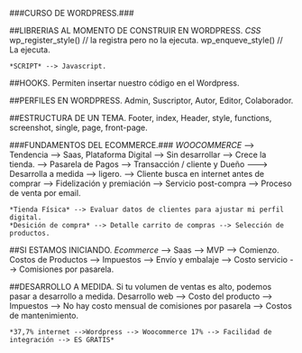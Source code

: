 ###CURSO DE WORDPRESS.###

##LIBRERIAS AL MOMENTO DE CONSTRUIR EN WORDPRESS.
    *CSS* wp_register_style() // la registra pero no la ejecuta.
          wp_enqueve_style() // La ejecuta.

    *SCRIPT* --> Javascript.

##HOOKS.
    Permiten insertar nuestro código en el Wordpress.

##PERFILES EN WORDPRESS.
    Admin, Suscriptor, Autor, Editor, Colaborador.

##ESTRUCTURA DE UN TEMA.
    Footer, index, Header, style, functions, screenshot, single, page, front-page.


###FUNDAMENTOS DEL ECOMMERCE.###
    *WOOCOMMERCE* --> Tendencia --> Saas, Plataforma Digital --> Sin desarrollar --> Crece la tienda.
                  --> Pasarela de Pagos --> Transacción / cliente y Dueño ---> Desarrolla a medida --> ligero.
                  --> Cliente busca en internet antes de comprar --> Fidelización y premiación  --> Servicio post-compra --> Proceso de venta por email.

    *Tienda Física* --> Evaluar datos de clientes para ajustar mi perfil digital.
    *Desición de compra* --> Detalle carrito de compras --> Selección de productos.

##SI ESTAMOS INICIANDO.
    *Ecommerce* --> Saas --> MVP --> Comienzo.
    Costos de Productos --> Impuestos --> Envío y embalaje --> Costo servicio --> Comisiones por pasarela.

##DESARROLLO A MEDIDA.
    Si tu volumen de ventas es alto, podemos pasar a desarrollo a medida.
    Desarrollo web --> Costo del producto --> Impuestos --> No hay costo mensual de comisiones por pasarela --> Costos de mantenimiento.

    *37,7% internet -->Wordpress --> Woocommerce 17% --> Facilidad de integración --> ES GRATIS*
